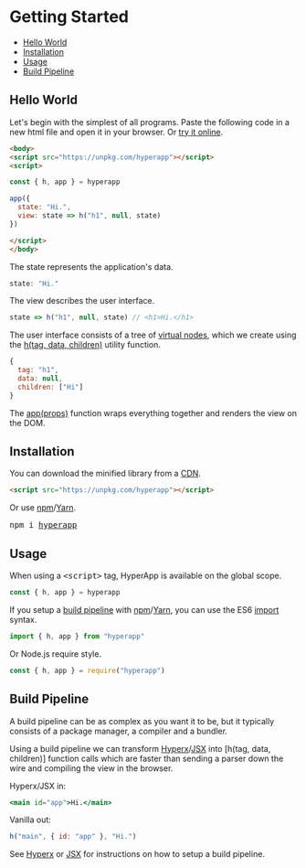 # Getting Started

- [Hello World](#hello-world)
- [Installation](#installation)
- [Usage](#usage)
- [Build Pipeline](#build-pipeline)

## Hello World

Let's begin with the simplest of all programs. Paste the following code in a new html file and open it in your browser. Or [try it online](https://codepen.io/hyperapp/pen/PmjRov?editors=1010).

```html
<body>
<script src="https://unpkg.com/hyperapp"></script>
<script>

const { h, app } = hyperapp

app({
  state: "Hi.",
  view: state => h("h1", null, state)
})

</script>
</body>
```

The state represents the application's data.

```js
state: "Hi."
```

The view describes the user interface.

```js
state => h("h1", null, state) // <h1>Hi.</h1>
```

[h()]: /docs/api.md#h
[Hyperx]: /docs/hyperx.md
[JSX]: /docs/jsx.md

The user interface consists of a tree of [virtual nodes](/docs/core.md#virtual-nodes), which  we create using the [h(tag, data, children)](/docs/api.md#h) utility function.

```js
{
  tag: "h1",
  data: null,
  children: ["Hi"]
}
```

The [app(props)](/docs/api.md#app) function wraps everything together and renders the view on the DOM.

## Installation

You can download the minified library from a [CDN](https://unpkg.com/hyperapp).

```html
<script src="https://unpkg.com/hyperapp"></script>
```

[npm]: https://www.npmjs.com
[Yarn]: https://yarnpkg.com

Or use [npm]/[Yarn].

<pre>
npm i <a href="https://www.npmjs.com/package/hyperapp">hyperapp</a>
</pre>

## Usage

When using a <samp>\<script\></samp> tag, HyperApp is available on the global scope.

```js
const { h, app } = hyperapp
```

If you setup a [build pipeline](#build-pipeline) with [npm]/[Yarn], you can use the ES6 [import](https://developer.mozilla.org/en-US/docs/Web/JavaScript/Reference/Statements/import) syntax.

```jsx
import { h, app } from "hyperapp"
```

Or Node.js require style.

```js
const { h, app } = require("hyperapp")
```

## Build Pipeline

[Babel]: https://github.com/babel/babel
[Buble]: https://gitlab.com/Rich-Harris/buble
[Browserify]: https://github.com/substack/node-browserify
[Webpack]: https://github.com/webpack/webpack
[Rollup]: https://github.com/rollup/rollup

A build pipeline can be as complex as you want it to be, but it typically consists of a package manager, a compiler and a bundler.

Using a build pipeline we can transform [Hyperx]/[JSX] into [h(tag, data, children)] function calls which are faster than sending a parser down the wire and compiling the view in the browser.

Hyperx/JSX in:

```jsx
<main id="app">Hi.</main>
```

Vanilla out:

```jsx
h("main", { id: "app" }, "Hi.")
```

See [Hyperx] or [JSX] for instructions on how to setup a build pipeline.


